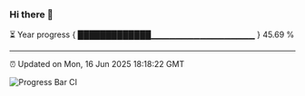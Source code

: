 ### Hi there 👋

⏳ Year progress { █████████████▁▁▁▁▁▁▁▁▁▁▁▁▁▁▁▁▁ } 45.69 %

---

⏰ Updated on Mon, 16 Jun 2025 18:18:22 GMT

![Progress Bar CI](https://github.com/code-lakshay/GitHub-Actions-Demo/workflows/Progress%20Bar%20CI/badge.svg)
